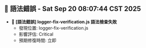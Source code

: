 ## 🚨 語法錯誤 - Sat Sep 20 08:07:44 CST 2025
- 🔄 **[語法錯誤] logger-fix-verification.js 語法檢查失敗**
  - 發現位置: logger-fix-verification.js
  - 影響評估: Critical
  - 預期修復時間: 立即
